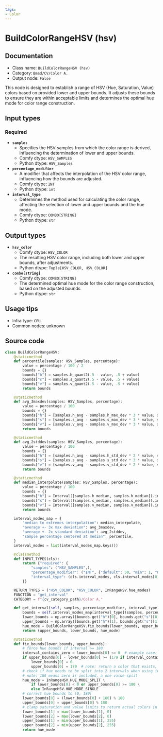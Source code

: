 ```yaml
---
tags:
- Color
---
```


# BuildColorRangeHSV (hsv)
## Documentation
- Class name: `BuildColorRangeHSV (hsv)`
- Category: `Bmad/CV/Color A.`
- Output node: `False`

This node is designed to establish a range of HSV (Hue, Saturation, Value) colors based on provided lower and upper bounds. It adjusts these bounds to ensure they are within acceptable limits and determines the optimal hue mode for color range construction.
## Input types
### Required
- **`samples`**
    - Specifies the HSV samples from which the color range is derived, influencing the determination of lower and upper bounds.
    - Comfy dtype: `HSV_SAMPLES`
    - Python dtype: `HSV_Samples`
- **`percentage_modifier`**
    - A modifier that affects the interpolation of the HSV color range, influencing how the bounds are adjusted.
    - Comfy dtype: `INT`
    - Python dtype: `int`
- **`interval_type`**
    - Determines the method used for calculating the color range, affecting the selection of lower and upper bounds and the hue mode.
    - Comfy dtype: `COMBO[STRING]`
    - Python dtype: `str`
## Output types
- **`hsv_color`**
    - Comfy dtype: `HSV_COLOR`
    - The resulting HSV color range, including both lower and upper bounds, after adjustments.
    - Python dtype: `Tuple[HSV_COLOR, HSV_COLOR]`
- **`combo[string]`**
    - Comfy dtype: `COMBO[STRING]`
    - The determined optimal hue mode for the color range construction, based on the adjusted bounds.
    - Python dtype: `str`
## Usage tips
- Infra type: `CPU`
- Common nodes: unknown


## Source code
```python
class BuildColorRangeHSV:
    @staticmethod
    def percentile(samples: HSV_Samples, percentage):
        value = percentage / 100 / 2
        bounds = {}
        bounds["h"] = samples.h_quant2(.5 - value, .5 + value)
        bounds["s"] = samples.s_quant2(.5 - value, .5 + value)
        bounds["v"] = samples.v_quant2(.5 - value, .5 + value)
        return bounds

    @staticmethod
    def avg_3maxdev(samples: HSV_Samples, percentage):
        value = percentage / 100
        bounds = {}
        bounds["h"] = [samples.h_avg - samples.h_max_dev * 3 * value, samples.h_avg + samples.h_max_dev * 3 * value]
        bounds["s"] = [samples.s_avg - samples.s_max_dev * 3 * value, samples.s_avg + samples.s_max_dev * 3 * value]
        bounds["v"] = [samples.v_avg - samples.v_max_dev * 3 * value, samples.v_avg + samples.v_max_dev * 3 * value]
        return bounds

    @staticmethod
    def avg_2stddev(samples: HSV_Samples, percentage):
        value = percentage / 100
        bounds = {}
        bounds["h"] = [samples.h_avg - samples.h_std_dev * 2 * value, samples.h_avg + samples.h_std_dev * 2 * value]
        bounds["s"] = [samples.s_avg - samples.s_std_dev * 2 * value, samples.s_avg + samples.s_std_dev * 2 * value]
        bounds["v"] = [samples.v_avg - samples.v_std_dev * 2 * value, samples.v_avg + samples.v_std_dev * 2 * value]
        return bounds

    @staticmethod
    def median_interpolate(samples: HSV_Samples, percentage):
        value = percentage / 100
        bounds = {}
        bounds["h"] = Interval([samples.h_median, samples.h_median]).interpolate(value, [0, 179])
        bounds["s"] = Interval([samples.s_median, samples.s_median]).interpolate(value, [0, 255])
        bounds["v"] = Interval([samples.v_median, samples.v_median]).interpolate(value, [0, 255])
        return bounds

    interval_modes_map = {
        "median to extremes interpolation": median_interpolate,
        "average +- 3x max deviation": avg_3maxdev,
        "average +- 2x standard deviation": avg_2stddev,
        "sample percentage centered at median": percentile,
    }
    interval_modes = list(interval_modes_map.keys())

    @classmethod
    def INPUT_TYPES(cls):
        return {"required": {
            "samples": ("HSV_SAMPLES",),
            "percentage_modifier": ("INT", {"default": 50, "min": 1, "max": 100}),
            "interval_type": (cls.interval_modes, cls.interval_modes[0]),
        }}

    RETURN_TYPES = ("HSV_COLOR", "HSV_COLOR", InRangeHSV.hue_modes)
    FUNCTION = "get_interval"
    CATEGORY = f"{cv_category_path}/Color A."

    def get_interval(self, samples, percentage_modifier, interval_type):
        bounds = self.interval_modes_map[interval_type](samples, percentage_modifier)
        lower_bounds = np.array([bounds.get("h")[0], bounds.get("s")[0], bounds.get("v")[0]]).round()
        upper_bounds = np.array([bounds.get("h")[1], bounds.get("s")[1], bounds.get("v")[1]]).round()
        hue_mode = BuildColorRangeHSV.fix_bounds(lower_bounds, upper_bounds)
        return (upper_bounds, lower_bounds, hue_mode)

    @staticmethod
    def fix_bounds(lower_bounds, upper_bounds):
        # force hue bounds if interval >= 180
        interval_contains_zero = lower_bounds[0] <= 0  # example case: [-2, 2] includes the zero, but diff = 4
        if upper_bounds[0] - lower_bounds[0] >= (179 if interval_contains_zero else 180):
            lower_bounds[0] = 0
            upper_bounds[0] = 179  # note: return a color that exists, thus 179
        # check if hue needs to be split into 2 intervals when using inRange
        # note: 180 means zero is included, a one value split
        hue_mode = InRangeHSV.HUE_MODE_SPLIT \
            if lower_bounds[0] < 0 or upper_bounds[0] >= 180 \
            else InRangeHSV.HUE_MODE_SINGLE
        # correct hue bounds to [0, 180[
        lower_bounds[0] = (lower_bounds[0] + 180) % 180
        upper_bounds[0] = upper_bounds[0] % 180
        # clamp saturation and value limits to return actual colors in the outputs
        lower_bounds[1] = max(lower_bounds[1], 0)
        lower_bounds[2] = max(lower_bounds[2], 0)
        upper_bounds[1] = min(upper_bounds[1], 255)
        upper_bounds[2] = min(upper_bounds[2], 255)
        return hue_mode

```
